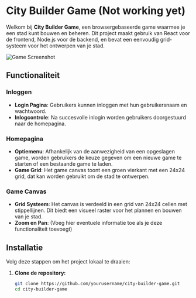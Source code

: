# City Builder Game (Not working yet)

Welkom bij **City Builder Game**, een browsergebaseerde game waarmee je een stad kunt bouwen en beheren. Dit project
maakt gebruik van React voor de frontend, Node.js voor de backend, en bevat een eenvoudig grid-systeem voor het
ontwerpen van je stad.

![Game Screenshot](path/to/your/screenshot.png)  <!-- Voeg een screenshot van je game toe -->

## Functionaliteit

### Inloggen

- **Login Pagina**: Gebruikers kunnen inloggen met hun gebruikersnaam en wachtwoord.
- **Inlogcontrole**: Na succesvolle inlogin worden gebruikers doorgestuurd naar de homepagina.

### Homepagina

- **Optiemenu**: Afhankelijk van de aanwezigheid van een opgeslagen game, worden gebruikers de keuze gegeven om een
  nieuwe game te starten of een bestaande game te laden.
- **Game Grid**: Het game canvas toont een groen vierkant met een 24x24 grid, dat kan worden gebruikt om de stad te
  ontwerpen.

### Game Canvas

- **Grid Systeem**: Het canvas is verdeeld in een grid van 24x24 cellen met stippellijnen. Dit biedt een visueel raster
  voor het plannen en bouwen van je stad.
- **Zoom en Pan**: (Voeg hier eventuele informatie toe als je deze functionaliteit toevoegt)

## Installatie

Volg deze stappen om het project lokaal te draaien:

1. **Clone de repository:**

   ```bash
   git clone https://github.com/yourusername/city-builder-game.git
   cd city-builder-game
